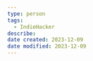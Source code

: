 ```yaml
---
type: person
tags:
  - IndieHacker
describe: 
date created: 2023-12-09
date modified: 2023-12-09
---
```


